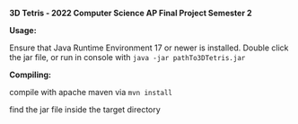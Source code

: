 **3D Tetris - 2022 Computer Science AP Final Project Semester 2**




**Usage:**

Ensure that Java Runtime Environment 17 or newer is installed.
Double click the jar file, or run in console with `java -jar pathTo3DTetris.jar`



**Compiling:**

compile with apache maven via `mvn install`

find the jar file inside the target directory
